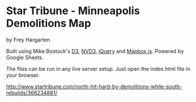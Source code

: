 Star Tribune - Minneapolis Demolitions Map
================

by Frey Hargarten

Built using Mike Bostock's [D3](https://github.com/mbostock/d3), [NVD3](http://nvd3.org/), [jQuery](https://github.com/jquery/jquery) and [Mapbox.js](https://www.mapbox.com/mapbox.js/api/v2.2.4/). Powered by Google Sheets.

The files can be run in any live server setup. Just open the index.html file in your browser.

http://www.startribune.com/north-hit-hard-by-demolitions-while-south-rebuilds/366234881/